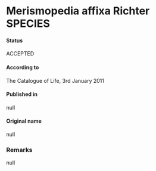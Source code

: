 Merismopedia affixa Richter SPECIES
=======

#### Status
ACCEPTED

#### According to
The Catalogue of Life, 3rd January 2011

#### Published in
null

#### Original name
null

### Remarks
null
